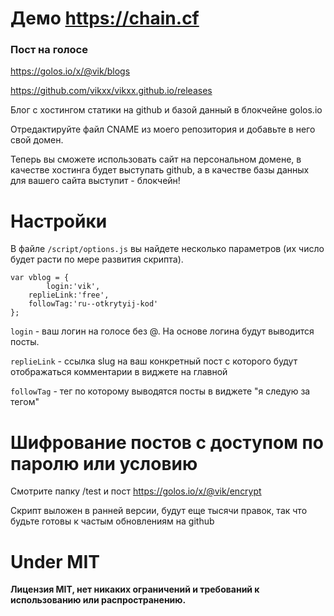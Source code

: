 
# Демо https://chain.cf
### Пост на голосе
https://golos.io/x/@vik/blogs

https://github.com/vikxx/vikxx.github.io/releases



Блог с хостингом статики на github и базой данный в блокчейне golos.io


Отредактируйте файл CNAME из моего репозитория и добавьте в него свой домен.

Теперь вы сможете использовать сайт на персональном домене, в качестве хостинга будет выступать github, а в качестве базы данных для вашего сайта выступит - блокчейн! 

# Настройки
В файле `/script/options.js` вы найдете несколько параметров (их число будет расти по мере развития скрипта). 

```
var vblog = {
        login:'vik',
	replieLink:'free',
	followTag:'ru--otkrytyij-kod'
};
```
`login` - ваш логин на голосе без @. На основе логина будут выводится посты.

`replieLink` - ссылка slug на ваш конкретный пост с которого будут отображаться комментарии в виджете на главной

`followTag` - тег по которому выводятся посты в виджете "я следую за тегом"

# Шифрование постов с доступом по паролю или условию
Смотрите папку /test и пост https://golos.io/x/@vik/encrypt



Скрипт выложен в ранней версии, будут еще тысячи правок, так что будьте готовы к частым обновлениям на github

# Under MIT 
**Лицензия MIT, нет никаких ограничений и требований к использованию или распространению.**
